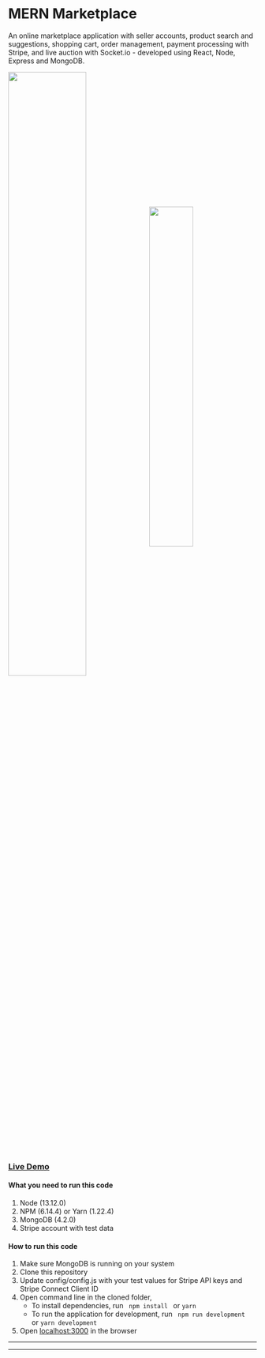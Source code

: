 # MERN Marketplace

An online marketplace application with seller accounts, product search and suggestions, shopping cart, order management, payment processing with Stripe, and live auction with Socket.io - developed using React, Node, Express and MongoDB. 

<img align="center" src="https://s3.amazonaws.com/mernbook/git+/marketplace.png" width="56%"> <img align="center" src="https://mernbook.s3.amazonaws.com/git+/marketplace-bidding.png" width="42%">

### [Live Demo](http://marketplace2.mernbook.com/ "MERN Marketplace")

#### What you need to run this code
1. Node (13.12.0)
2. NPM (6.14.4) or Yarn (1.22.4)
3. MongoDB (4.2.0)
4. Stripe account with test data

####  How to run this code
1. Make sure MongoDB is running on your system 
2. Clone this repository
3. Update config/config.js with your test values for Stripe API keys and Stripe Connect Client ID 
4. Open command line in the cloned folder,
   - To install dependencies, run ```  npm install  ``` or ``` yarn ```
   - To run the application for development, run ```  npm run development  ``` or ``` yarn development ```
5. Open [localhost:3000](http://localhost:3000/) in the browser
---- 


---
